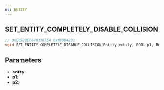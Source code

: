 ```yaml
---
ns: ENTITY
---
```

## SET_ENTITY_COMPLETELY_DISABLE_COLLISION

```c
// 0xE0580EC84813875A 0xBD0D4831
void SET_ENTITY_COMPLETELY_DISABLE_COLLISION(Entity entity, BOOL p1, BOOL p2);
```

## Parameters
* **entity**:
* **p1**:
* **p2**:
